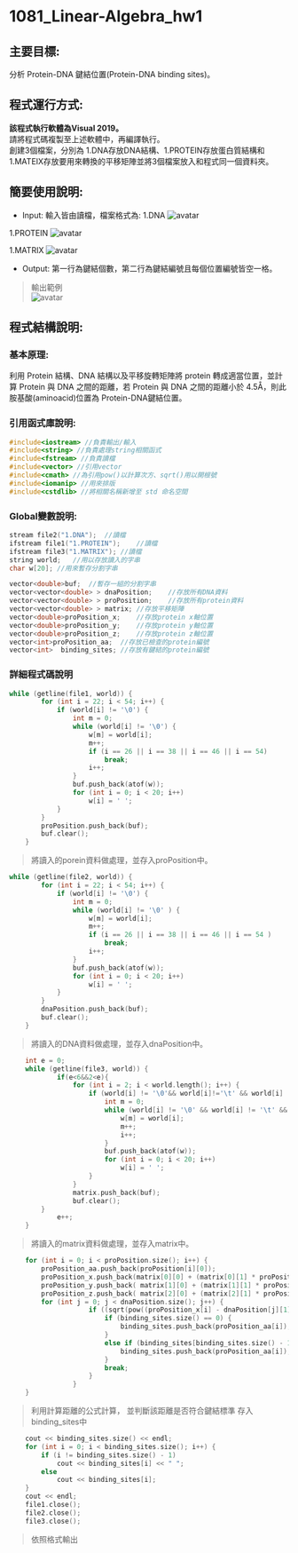 # 1081_Linear-Algebra_hw1 
## 主要目標:  
分析 Protein-DNA 鍵結位置(Protein-DNA binding sites)。

## 程式運行方式:  

**該程式執行軟體為Visual 2019。**   
請將程式碼複製至上述軟體中，再編譯執行。  
創建3個檔案，分別為 1.DNA存放DNA結構、1.PROTEIN存放蛋白質結構和1.MATEIX存放要用來轉換的平移矩陣並將3個檔案放入和程式同一個資料夾。

## 簡要使用說明:  
- Input: 輸入皆由讀檔，檔案格式為: 
1.DNA
![avatar](https://upload.cc/i1/2020/10/21/zfPIZu.jpg) 

1.PROTEIN
![avatar](https://upload.cc/i1/2020/10/21/vNUTmF.jpg) 

1.MATRIX
![avatar](https://upload.cc/i1/2020/10/21/sBqXZb.jpg) 


- Output: 第一行為鍵結個數，第二行為鍵結編號且每個位置編號皆空一格。 
> 輸出範例  
![avatar](https://upload.cc/i1/2020/10/21/09Ie12.jpg)  

## 程式結構說明:  

### 基本原理:  
利用 Protein 結構、DNA 結構以及平移旋轉矩陣將 protein 轉成適當位置，並計算 Protein 與 DNA 之間的距離，若 Protein 與 DNA 之間的距離小於 4.5Å，則此胺基酸(aminoacid)位置為 Protein-DNA鍵結位置。 

### 引用函式庫說明:
```cpp
#include<iostream> //負責輸出/輸入
#include<string> //負責處理string相關函式
#include<fstream> //負責讀檔
#include<vector> //引用vector
#include<cmath> //為引用pow()以計算次方、sqrt()用以開根號
#include<iomanip> //用來排版
#include<cstdlib> //將相關名稱新增至 std 命名空間
```

### Global變數說明:
```cpp
stream file2("1.DNA");  //讀檔 
ifstream file1("1.PROTEIN");    //讀檔 
ifstream file3("1.MATRIX"); //讀檔 
string world;   //用以存放讀入的字串 
char w[20]; //用來暫存分割字串 

vector<double>buf;  //暫存一組的分割字串
vector<vector<double> > dnaPosition;    //存放所有DNA資料 
vector<vector<double> > proPosition;    //存放所有protein資料
vector<vector<double> > matrix; //存放平移矩陣
vector<double>proPosition_x;    //存放protein x軸位置
vector<double>proPosition_y;    //存放protein y軸位置
vector<double>proPosition_z;    //存放protein z軸位置
vector<int>proPosition_aa;  //存放已檢查的protein編號
vector<int>  binding_sites; //存放有鍵結的protein編號
```
### 詳細程式碼說明

```cpp
while (getline(file1, world)) {
		for (int i = 22; i < 54; i++) {
			if (world[i] != '\0') {
				int m = 0;
				while (world[i] != '\0') {
					w[m] = world[i];
					m++;
					if (i == 26 || i == 38 || i == 46 || i == 54)
						break;
					i++;
				}
				buf.push_back(atof(w));
				for (int i = 0; i < 20; i++)
					w[i] = ' ';
			}
		}
		proPosition.push_back(buf);
		buf.clear();
	}
```
> 將讀入的porein資料做處理，並存入proPosition中。

```cpp
while (getline(file2, world)) {
		for (int i = 22; i < 54; i++) {
			if (world[i] != '\0') {			
				int m = 0;
				while (world[i] != '\0' ) {
					w[m] = world[i];
					m++;
					if (i == 26 || i == 38 || i == 46 || i == 54 )
						break;
					i++;
				}
				buf.push_back(atof(w));
				for (int i = 0; i < 20; i++)
					w[i] = ' ';
			}					
		}
		dnaPosition.push_back(buf);
		buf.clear();
	}
```
> 將讀入的DNA資料做處理，並存入dnaPosition中。
```cpp
    int e = 0;
	while (getline(file3, world)) {	
			if(e<6&&2<e){
				for (int i = 2; i < world.length(); i++) {
					if (world[i] != '\0'&& world[i]!='\t' && world[i] != ' ') {
						int m = 0;
						while (world[i] != '\0' && world[i] != '\t' && world[i] != '\n' && world[i] != ' ') {
							w[m] = world[i];
							m++;
							i++;
						}
						buf.push_back(atof(w));
						for (int i = 0; i < 20; i++)
							w[i] = ' ';
					}
				}
				matrix.push_back(buf);
				buf.clear();
		}
			e++;			
	}
```
> 將讀入的matrix資料做處理，並存入matrix中。
```cpp
	for (int i = 0; i < proPosition.size(); i++) {
		proPosition_aa.push_back(proPosition[i][0]);
		proPosition_x.push_back(matrix[0][0] + (matrix[0][1] * proPosition[i][1]) + (matrix[0][2] * proPosition[i][2]) + (matrix[0][3] * proPosition[i][3]));
		proPosition_y.push_back( matrix[1][0] + (matrix[1][1] * proPosition[i][1]) + (matrix[1][2] * proPosition[i][2]) + (matrix[1][3] * proPosition[i][3]));
		proPosition_z.push_back( matrix[2][0] + (matrix[2][1] * proPosition[i][1]) + (matrix[2][2] * proPosition[i][2]) + (matrix[2][3] * proPosition[i][3]));
		for (int j = 0; j < dnaPosition.size(); j++) {
					if ((sqrt(pow((proPosition_x[i] - dnaPosition[j][1]), 2) + pow((proPosition_y[i] - dnaPosition[j][2]), 2) + pow((proPosition_z[i] - dnaPosition[j][3]), 2))) < 4.5) {
						if (binding_sites.size() == 0) {
							binding_sites.push_back(proPosition_aa[i]);
						}
						else if (binding_sites[binding_sites.size() - 1] != proPosition_aa[i]) {
							binding_sites.push_back(proPosition_aa[i]);
						}
						break;
					}
				}
	}
```
> 利用計算距離的公式計算，
> 並判斷該距離是否符合鍵結標準
> 存入binding_sites中
```cpp
	cout << binding_sites.size() << endl;
	for (int i = 0; i < binding_sites.size(); i++) {
		if (i != binding_sites.size() - 1)
			cout << binding_sites[i] << " ";
		else
			cout << binding_sites[i];
	}
	cout << endl;
	file1.close();
	file2.close();
	file3.close();
```
> 依照格式輸出